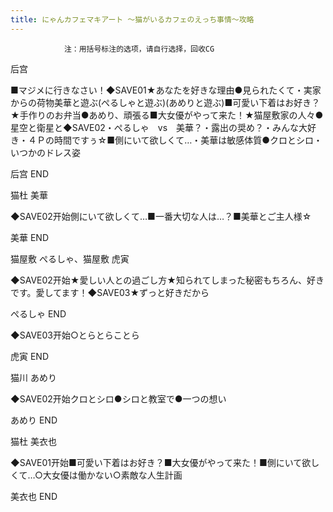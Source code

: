 ```yaml
---
title: にゃんカフェマキアート ～猫がいるカフェのえっち事情～攻略
---
```


                注：用括号标注的选项，请自行选择，回收CG

后宫

■マジメに行きなさい！◆SAVE01★あなたを好きな理由●見られたくて・実家からの荷物美華と遊ぶ(ぺるしゃと遊ぶ)(あめりと遊ぶ)■可愛い下着はお好き？★手作りのお弁当●あめり、頑張る■大女優がやって来た！★猫屋敷家の人々●星空と衛星と◆SAVE02・ぺるしゃ　vs　美華？・露出の奨め？・みんな大好き・４Ｐの時間ですぅ☆■側にいて欲しくて…・美華は敏感体質●クロとシロ・いつかのドレス姿

后宫 END

猫杜 美華

◆SAVE02开始側にいて欲しくて…■一番大切な人は…？■美華とご主人様☆

美華 END

猫屋敷 ぺるしゃ、猫屋敷 虎寅

◆SAVE02开始★愛しい人との過ごし方★知られてしまった秘密もちろん、好きです。愛してます！◆SAVE03★ずっと好きだから

ぺるしゃ END

◆SAVE03开始○とらとらことら

虎寅 END

猫川 あめり

◆SAVE02开始クロとシロ●シロと教室で●一つの想い

あめり END

猫杜 美衣也

◆SAVE01开始■可愛い下着はお好き？■大女優がやって来た！■側にいて欲しくて…○大女優は働かない○素敵な人生計画

美衣也 END
              
